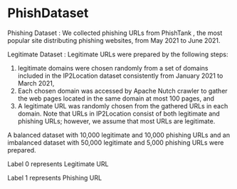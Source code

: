 # PhishDataset

Phishing Dataset : We collected phishing URLs from PhishTank , the most popular site distributing phishing websites, from May 2021 to June 2021. 

Legitimate Dataset : Legitimate URLs were prepared by the following steps: 
1) legitimate domains were chosen randomly from a set of domains included in the IP2Location  dataset consistently from January 2021 to March 2021, 
2) Each chosen domain was accessed by Apache Nutch crawler to gather the web pages located in the same domain at most 100 pages, and
3) A legitimate URL was randomly chosen from the gathered URLs in each domain.
Note that URLs in IP2Location consist of both legitimate and phishing URLs; however, we assume that most URLs are legitimate. 

A balanced dataset with 10,000 legitimate and 10,000 phishing URLs and an imbalanced dataset with 50,000 legitimate and 5,000 phishing URLs were prepared.

Label 0 represents Legitimate URL

Label 1 represents Phishing URL

